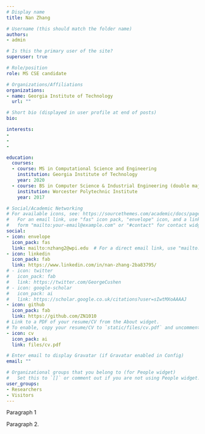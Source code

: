 ```yaml
---
# Display name
title: Nan Zhang

# Username (this should match the folder name)
authors:
- admin

# Is this the primary user of the site?
superuser: true

# Role/position
role: MS CSE candidate

# Organizations/Affiliations
organizations:
- name: Georgia Institute of Technology
  url: ""

# Short bio (displayed in user profile at end of posts)
bio:

interests:
-
-
-

education:
  courses:
  - course: MS in Computational Science and Engineering
    institution: Georgia Institute of Technology
    year: 2020
  - course: BS in Computer Science & Industrial Engineering (double major)
    institution: Worcester Polytechnic Institute
    year: 2017

# Social/Academic Networking
# For available icons, see: https://sourcethemes.com/academic/docs/page-builder/#icons
#   For an email link, use "fas" icon pack, "envelope" icon, and a link in the
#   form "mailto:your-email@example.com" or "#contact" for contact widget.
social:
- icon: envelope
  icon_pack: fas
  link: mailto:nzhang2@wpi.edu  # For a direct email link, use "mailto:test@example.org".
- icon: linkedin
  icon_pack: fab
  link: https://www.linkedin.com/in/nan-zhang-2ba83795/
# - icon: twitter
#   icon_pack: fab
#   link: https://twitter.com/GeorgeCushen
# - icon: google-scholar
#   icon_pack: ai
#   link: https://scholar.google.co.uk/citations?user=sIwtMXoAAAAJ
- icon: github
  icon_pack: fab
  link: https://github.com/ZN1010
# Link to a PDF of your resume/CV from the About widget.
# To enable, copy your resume/CV to `static/files/cv.pdf` and uncomment the lines below.
- icon: cv
  icon_pack: ai
  link: files/cv.pdf

# Enter email to display Gravatar (if Gravatar enabled in Config)
email: ""

# Organizational groups that you belong to (for People widget)
#   Set this to `[]` or comment out if you are not using People widget.
user_groups:
- Researchers
- Visitors
---
```


Paragraph 1

Paragraph 2.
